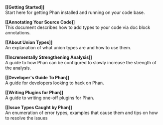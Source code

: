 **[[Getting Started]]**<br />
Start here for getting Phan installed and running on your code base.

**[[Annotating Your Source Code]]**<br />
This document describes how to add types to your code via doc block annotations.

**[[About Union Types]]**<br />
An explanation of what union types are and how to use them.

**[[Incrementally Strengthening Analysis]]**<br />
A guide to how Phan can be configured to slowly increase the strength of the analysis.

**[[Developer's Guide To Phan]]**<br />
A guide for developers looking to hack on Phan.

**[[Writing Plugins for Phan]]**<br />
A guide to writing one-off plugins for Phan.

**[[Issue Types Caught by Phan]]**<br />
An enumeration of error types, examples that cause them and tips on how to resolve the issues
